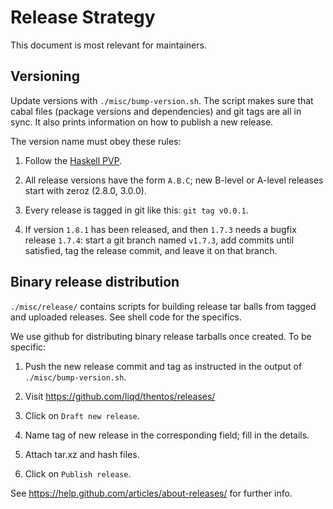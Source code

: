 # Release Strategy

This document is most relevant for maintainers.


## Versioning

Update versions with `./misc/bump-version.sh`.  The script makes sure
that cabal files (package versions and dependencies) and git tags are
all in sync.  It also prints information on how to publish a new
release.

The version name must obey these rules:

1. Follow the [Haskell
   PVP](https://wiki.haskell.org/Package_versioning_policy).

2. All release versions have the form `A.B.C`; new B-level or A-level
   releases start with zeroz (2.8.0, 3.0.0).

3. Every release is tagged in git like this: `git tag v0.0.1`.

4. If version `1.8.1` has been released, and then `1.7.3` needs a
   bugfix release `1.7.4`: start a git branch named `v1.7.3`,
   add commits until satisfied, tag the release commit, and leave it
   on that branch.


## Binary release distribution

`./misc/release/` contains scripts for building release tar balls from
tagged and uploaded releases.  See shell code for the specifics.

We use github for distributing binary release tarballs once created.
To be specific:

1. Push the new release commit and tag as instructed in the output of
`./misc/bump-version.sh`.

2. Visit https://github.com/liqd/thentos/releases/

3. Click on `Draft new release`.

4. Name tag of new release in the corresponding field; fill in the
details.

5. Attach tar.xz and hash files.

6. Click on `Publish release`.

See https://help.github.com/articles/about-releases/ for further info.
